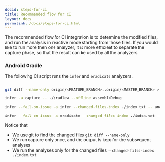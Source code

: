 ```yaml
---
docid: steps-for-ci
title: Recommended flow for CI
layout: docs
permalink: /docs/steps-for-ci.html
---
```


The recommended flow for CI integration is to determine the modified files, and run the analysis in reactive mode starting from those files. If you would like to run more then one analyzer, it is more efficient to separate the capture phase, so that the result can be used by all the analyzers.


### Android Gradle
The following CI script runs the `infer` and `eradicate` analyzers.

```bash

git diff --name-only origin/<FEATURE_BRANCH>..origin/<MASTER_BRANCH> > index.txt

infer -a capture -- ./gradlew --offline assembleDebug

infer --fail-on-issue -a infer --changed-files-index ./index.txt -- analyze -- ./gradlew --offline assembleDebug

infer --fail-on-issue -a eradicate --changed-files-index ./index.txt -- analyze -- ./gradlew --offline assembleDebug

```

Notice that
  - We use git to find the changed files `git diff --name-only`
  - We run capture only once, and the output is kept for the subsequent analyses
  - We run the analyses only for the changed files `--changed-files-index ./index.txt`
